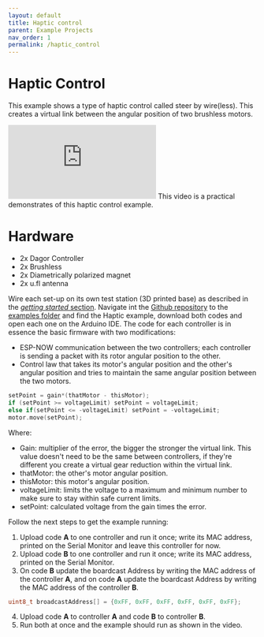```yaml
---
layout: default
title: Haptic control
parent: Example Projects
nav_order: 1
permalink: /haptic_control
---
```


# Haptic Control

This example shows a type of haptic control called steer by wire(less). This creates a virtual link between the angular position of two brushless motors.

<iframe class="youtube" src="https://youtu.be/DDW3rwI5KEI" frameborder="0" allow="accelerometer; autoplay; encrypted-media; gyroscope; picture-in-picture" allowfullscreen></iframe> This video is a practical demonstrates of this haptic control example.

# Hardware

- 2x Dagor Controller
- 2x Brushless
- 2x Diametrically polarized magnet
- 2x u.fl antenna

Wire each set-up on its own test station (3D printed base) as described in the [*getting started* section](https://bydagor.github.io/Dagor-Brushless-Controller/getting_started). Navigate int the [Github repository](https://github.com/byDagor/Dagor-Brushless-Controller) to the [examples folder](https://github.com/byDagor/Dagor-Brushless-Controller/tree/master/Examples) and find the Haptic example, download both codes and open each one on the Arduino IDE. The code for each controller is in essence the basic firmware with two modifications:

- ESP-NOW communication between the two controllers; each controller is sending a packet with its rotor angular position to the other.
- Control law that takes its motor's angular position and the other's angular position and tries to maintain the same angular position between the two motors.

```c++
setPoint = gain*(thatMotor - thisMotor);
if (setPoint >= voltageLimit) setPoint = voltageLimit;
else if(setPoint <= -voltageLimit) setPoint = -voltageLimit;
motor.move(setPoint);
```

Where:

- Gain: multiplier of the error, the bigger the stronger the virtual link. This value doesn't need to be the same between controllers, if they're different you create a virtual gear reduction within the virtual link.
- thatMotor: the other's motor angular position.
- thisMotor: this motor's angular position.
- voltageLimit: limits the voltage to a maximum and minimum number to make sure to stay within safe current limits.
- setPoint: calculated voltage from the gain times the error.

Follow the next steps to get the example running:

1. Upload code **A** to one controller and run it once; write its MAC address, printed on the Serial Monitor and leave this controller for now.
2. Upload code **B** to one controller and run it once; write its MAC address, printed on the Serial Monitor.
3. On code **B** update the boardcast Address by writing the MAC address of the controller **A**, and on code **A** update the boardcast Address by writing the MAC address of the controller **B**.

```c++
uint8_t broadcastAddress[] = {0xFF, 0xFF, 0xFF, 0xFF, 0xFF, 0xFF};
```

4. Upload code **A** to controller **A** and code **B** to controller **B**.
5. Run both at once and the example should run as shown in the video.
